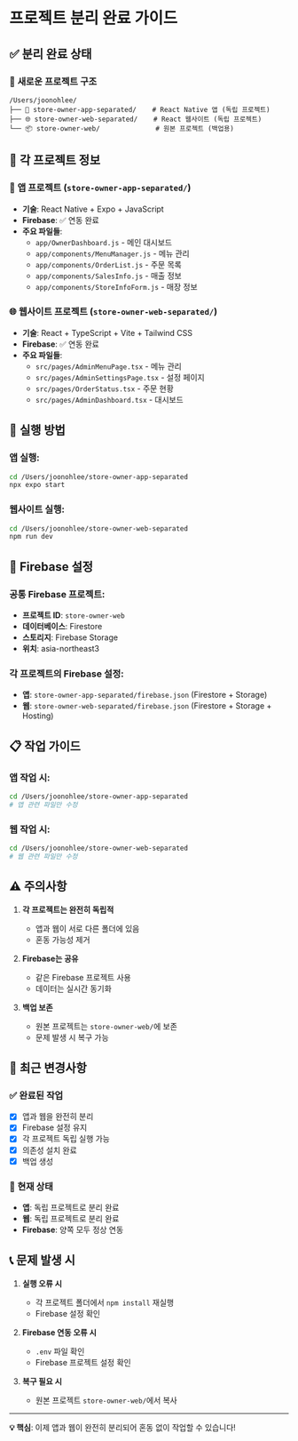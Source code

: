 # 프로젝트 분리 완료 가이드

## ✅ **분리 완료 상태**

### 📁 **새로운 프로젝트 구조**

```
/Users/joonohlee/
├── 📱 store-owner-app-separated/    # React Native 앱 (독립 프로젝트)
├── 🌐 store-owner-web-separated/    # React 웹사이트 (독립 프로젝트)
└── 📦 store-owner-web/              # 원본 프로젝트 (백업용)
```

## 🎯 **각 프로젝트 정보**

### 📱 **앱 프로젝트** (`store-owner-app-separated/`)
- **기술**: React Native + Expo + JavaScript
- **Firebase**: ✅ 연동 완료
- **주요 파일들**:
  - `app/OwnerDashboard.js` - 메인 대시보드
  - `app/components/MenuManager.js` - 메뉴 관리
  - `app/components/OrderList.js` - 주문 목록
  - `app/components/SalesInfo.js` - 매출 정보
  - `app/components/StoreInfoForm.js` - 매장 정보

### 🌐 **웹사이트 프로젝트** (`store-owner-web-separated/`)
- **기술**: React + TypeScript + Vite + Tailwind CSS
- **Firebase**: ✅ 연동 완료
- **주요 파일들**:
  - `src/pages/AdminMenuPage.tsx` - 메뉴 관리
  - `src/pages/AdminSettingsPage.tsx` - 설정 페이지
  - `src/pages/OrderStatus.tsx` - 주문 현황
  - `src/pages/AdminDashboard.tsx` - 대시보드

## 🚀 **실행 방법**

### 앱 실행:
```bash
cd /Users/joonohlee/store-owner-app-separated
npx expo start
```

### 웹사이트 실행:
```bash
cd /Users/joonohlee/store-owner-web-separated
npm run dev
```

## 🔧 **Firebase 설정**

### 공통 Firebase 프로젝트:
- **프로젝트 ID**: `store-owner-web`
- **데이터베이스**: Firestore
- **스토리지**: Firebase Storage
- **위치**: asia-northeast3

### 각 프로젝트의 Firebase 설정:
- **앱**: `store-owner-app-separated/firebase.json` (Firestore + Storage)
- **웹**: `store-owner-web-separated/firebase.json` (Firestore + Storage + Hosting)

## 📋 **작업 가이드**

### 앱 작업 시:
```bash
cd /Users/joonohlee/store-owner-app-separated
# 앱 관련 파일만 수정
```

### 웹 작업 시:
```bash
cd /Users/joonohlee/store-owner-web-separated
# 웹 관련 파일만 수정
```

## ⚠️ **주의사항**

1. **각 프로젝트는 완전히 독립적**
   - 앱과 웹이 서로 다른 폴더에 있음
   - 혼동 가능성 제거

2. **Firebase는 공유**
   - 같은 Firebase 프로젝트 사용
   - 데이터는 실시간 동기화

3. **백업 보존**
   - 원본 프로젝트는 `store-owner-web/`에 보존
   - 문제 발생 시 복구 가능

## 🔄 **최근 변경사항**

### ✅ **완료된 작업**
- [x] 앱과 웹을 완전히 분리
- [x] Firebase 설정 유지
- [x] 각 프로젝트 독립 실행 가능
- [x] 의존성 설치 완료
- [x] 백업 생성

### 🎯 **현재 상태**
- **앱**: 독립 프로젝트로 분리 완료
- **웹**: 독립 프로젝트로 분리 완료
- **Firebase**: 양쪽 모두 정상 연동

## 📞 **문제 발생 시**

1. **실행 오류 시**
   - 각 프로젝트 폴더에서 `npm install` 재실행
   - Firebase 설정 확인

2. **Firebase 연동 오류 시**
   - `.env` 파일 확인
   - Firebase 프로젝트 설정 확인

3. **복구 필요 시**
   - 원본 프로젝트 `store-owner-web/`에서 복사

---

**💡 핵심**: 이제 앱과 웹이 완전히 분리되어 혼동 없이 작업할 수 있습니다! 